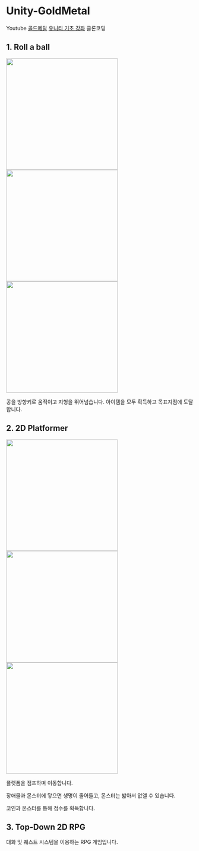 # Unity-GoldMetal

Youtube [골드메탈](https://www.youtube.com/@goldmetal) [유니티 기초 강좌](https://www.youtube.com/watch?v=7plGPXkmnxQ&list=PLO-mt5Iu5TeYI4dbYwWP8JqZMC9iuUIW2) 클론코딩

## 1. Roll a ball

<img width="300" src="https://user-images.githubusercontent.com/77961304/155697642-f005385e-098b-4749-a09b-bbe1cc4a0837.png"> <img width="300" src="https://user-images.githubusercontent.com/77961304/155697644-7a1adaff-de09-40fc-93fe-a78454eb8662.png"> <img width="300" src="https://user-images.githubusercontent.com/77961304/155697640-ea594448-50c8-4a45-9f8e-41f897db5e2b.png">

공을 방향키로 움직이고 지형을 뛰어넘습니다. 아이템을 모두 획득하고 목표지점에 도달합니다.

## 2. 2D Platformer

<img width="300" src="https://user-images.githubusercontent.com/77961304/155697626-a2a32588-caab-435e-ad9b-ddffe2d07e8e.png"> <img width="300" src="https://user-images.githubusercontent.com/77961304/155697627-0f11cb2f-6e33-4af5-aa38-69efc4416a94.png"> <img width="300" 
src="https://user-images.githubusercontent.com/77961304/155697621-8950926e-d04b-4ef6-8b7e-618decc208f2.png">

플랫폼을 점프하며 이동합니다.

장애물과 몬스터에 닿으면 생명이 줄어들고, 몬스터는 밟아서 없앨 수 있습니다.

코인과 몬스터를 통해 점수를 획득합니다.

## 3. Top-Down 2D RPG

대화 및 퀘스트 시스템을 이용하는 RPG 게임입니다.
